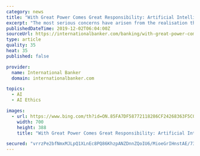 ```yaml
---
category: news
title: "With Great Power Comes Great Responsibility: Artificial Intelligence in Banking"
excerpt: "The most serious concerns have arisen from the realisation that “algorithmic bias” can occur. The Centre for Data Ethics and Innovation (CDEI) recently reported on this phenomenon, [iii] which occurs when AI draws inferences from data that result in unequal treatment of people from different races, genders, nationalities, etc. This could ..."
publishedDateTime: 2019-12-02T06:04:00Z
sourceUrl: https://internationalbanker.com/banking/with-great-power-comes-great-responsibility-artificial-intelligence-in-banking/
type: article
quality: 35
heat: 35
published: false

provider:
  name: International Banker
  domain: internationalbanker.com

topics:
  - AI
  - AI Ethics

images:
  - url: https://www.bing.com/th?id=ON.85FA7DF58772118286CF24268363F5C0
    width: 700
    height: 388
    title: "With Great Power Comes Great Responsibility: Artificial Intelligence in Banking"

secured: "vrrzPe2bfNmxMJLpQ1XLnEc8PQ86KhzpANZDnnZQoIU6/MioeGrIHnstAE/739rUVCL2s1SW3JGb2FMixjzQkqgt9636VoiaZsX0wYAG7hfMNdzlHpVXJu35SH91A/Zl4+mna76JcEHTeX8NvIRVKKtAPlDhp4u+2qe+ryrEhdzZVcjkT5K3EWO8u3gZMSmlY1mRN920ixsPEFl8koPMFuMbB972uCz1QxZ9FmYr3Oom7bZFKkfNgeS0poStMoI/nw4n4lI6LlHBV5kByZ03qg==;bedjyoEFPTVjIVlmw6D03g=="
---
```


